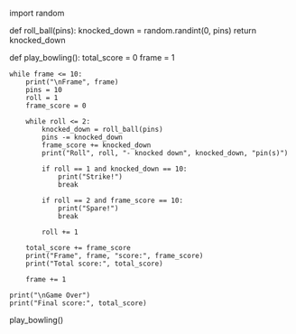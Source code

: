 import random

def roll_ball(pins):
    knocked_down = random.randint(0, pins)
    return knocked_down

def play_bowling():
    total_score = 0
    frame = 1

    while frame <= 10:
        print("\nFrame", frame)
        pins = 10
        roll = 1
        frame_score = 0

        while roll <= 2:
            knocked_down = roll_ball(pins)
            pins -= knocked_down
            frame_score += knocked_down
            print("Roll", roll, "- knocked down", knocked_down, "pin(s)")

            if roll == 1 and knocked_down == 10:
                print("Strike!")
                break

            if roll == 2 and frame_score == 10:
                print("Spare!")
                break

            roll += 1

        total_score += frame_score
        print("Frame", frame, "score:", frame_score)
        print("Total score:", total_score)

        frame += 1

    print("\nGame Over")
    print("Final score:", total_score)

play_bowling()
